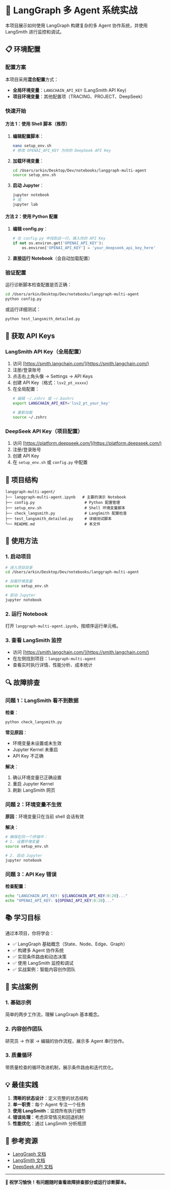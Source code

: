 # 🤖 LangGraph 多 Agent 系统实战

本项目展示如何使用 LangGraph 构建复杂的多 Agent 协作系统，并使用 LangSmith 进行监控和调试。

## 📋 环境配置

### 配置方案

本项目采用**混合配置**方式：
- **全局环境变量**：`LANGCHAIN_API_KEY` (LangSmith API Key)
- **项目环境变量**：其他配置项（TRACING、PROJECT、DeepSeek）

### 快速开始

#### 方法 1：使用 Shell 脚本（推荐）

1. **编辑配置脚本**：
   ```bash
   nano setup_env.sh
   # 修改 OPENAI_API_KEY 为你的 DeepSeek API Key
   ```

2. **加载环境变量**：
   ```bash
   cd /Users/arkin/Desktop/Dev/notebooks/langgraph-multi-agent
   source setup_env.sh
   ```

3. **启动 Jupyter**：
   ```bash
   jupyter notebook
   # 或
   jupyter lab
   ```

#### 方法 2：使用 Python 配置

1. **编辑 config.py**：
   ```python
   # 在 config.py 中找到这一行，填入你的 API Key
   if not os.environ.get('OPENAI_API_KEY'):
       os.environ['OPENAI_API_KEY'] = 'your_deepseek_api_key_here'
   ```

2. **直接运行 Notebook**（会自动加载配置）

### 验证配置

运行诊断脚本检查配置是否正确：

```bash
cd /Users/arkin/Desktop/Dev/notebooks/langgraph-multi-agent
python config.py
```

或运行详细测试：

```bash
python test_langsmith_detailed.py
```

## 🔑 获取 API Keys

### LangSmith API Key（全局配置）

1. 访问 [https://smith.langchain.com/](https://smith.langchain.com/)
2. 注册/登录账号
3. 点击右上角头像 → Settings → API Keys
4. 创建 API Key（格式：`lsv2_pt_xxxxx`）
5. 在全局配置：
   ```bash
   # 编辑 ~/.zshrc 或 ~/.bashrc
   export LANGCHAIN_API_KEY='lsv2_pt_your_key'
   
   # 重新加载
   source ~/.zshrc
   ```

### DeepSeek API Key（项目配置）

1. 访问 [https://platform.deepseek.com/](https://platform.deepseek.com/)
2. 注册/登录账号
3. 创建 API Key
4. 在 `setup_env.sh` 或 `config.py` 中配置

## 📁 项目结构

```
langgraph-multi-agent/
├── langgraph-multi-agent.ipynb   # 主要的演示 Notebook
├── config.py                      # Python 配置管理
├── setup_env.sh                   # Shell 环境变量脚本
├── check_langsmith.py             # LangSmith 配置检查
├── test_langsmith_detailed.py     # 详细测试脚本
└── README.md                      # 本文件
```

## 🚀 使用方法

### 1. 启动项目

```bash
# 进入项目目录
cd /Users/arkin/Desktop/Dev/notebooks/langgraph-multi-agent

# 加载环境变量
source setup_env.sh

# 启动 Jupyter
jupyter notebook
```

### 2. 运行 Notebook

打开 `langgraph-multi-agent.ipynb`，按顺序运行单元格。

### 3. 查看 LangSmith 监控

- 访问 [https://smith.langchain.com/](https://smith.langchain.com/)
- 在左侧找到项目：`langgraph-multi-agent`
- 查看实时执行详情、性能分析、成本统计

## 🔍 故障排查

### 问题 1：LangSmith 看不到数据

**检查**：
```bash
python check_langsmith.py
```

**常见原因**：
- 环境变量未设置或未生效
- Jupyter Kernel 未重启
- API Key 不正确

**解决**：
1. 确认环境变量已正确设置
2. 重启 Jupyter Kernel
3. 刷新 LangSmith 网页

### 问题 2：环境变量不生效

**原因**：环境变量只在当前 shell 会话有效

**解决**：
```bash
# 确保在同一个终端中：
# 1. 设置环境变量
source setup_env.sh

# 2. 启动 Jupyter
jupyter notebook
```

### 问题 3：API Key 错误

**检查配置**：
```bash
echo "LANGCHAIN_API_KEY: ${LANGCHAIN_API_KEY:0:20}..."
echo "OPENAI_API_KEY: ${OPENAI_API_KEY:0:20}..."
```

## 📚 学习目标

通过本项目，你将学会：

- ✅ LangGraph 基础概念（State、Node、Edge、Graph）
- ✅ 构建多 Agent 协作系统
- ✅ 实现条件路由和动态决策
- ✅ 使用 LangSmith 监控和调试
- ✅ 实战案例：智能内容创作团队

## 🎯 实战案例

### 1. 基础示例
简单的两步工作流，理解 LangGraph 基本概念。

### 2. 内容创作团队
研究员 → 作家 → 编辑的协作流程，展示多 Agent 串行协作。

### 3. 质量循环
带质量检查的循环改进机制，展示条件路由和迭代优化。

## 💡 最佳实践

1. **清晰的状态设计**：定义完整的状态结构
2. **单一职责**：每个 Agent 专注一个任务
3. **使用 LangSmith**：监控所有执行细节
4. **错误处理**：考虑异常情况和回退机制
5. **性能优化**：通过 LangSmith 分析瓶颈

## 📖 参考资源

- [LangGraph 文档](https://langchain-ai.github.io/langgraph/)
- [LangSmith 文档](https://docs.smith.langchain.com/)
- [DeepSeek API 文档](https://platform.deepseek.com/api-docs/)

---

**🎉 祝学习愉快！有问题随时查看故障排查部分或运行诊断脚本。**

